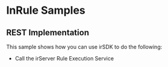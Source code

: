 # InRule Samples

## REST Implementation

This sample shows how you can use irSDK to do the following:

* Call the irServer Rule Execution Service
